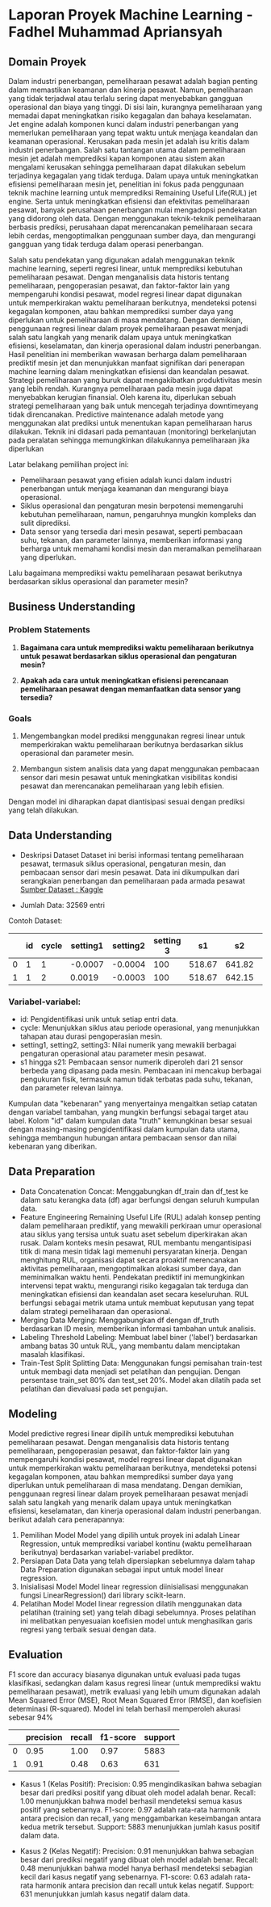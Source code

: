 # Laporan Proyek Machine Learning - Fadhel Muhammad Apriansyah

## Domain Proyek

Dalam industri penerbangan, pemeliharaan pesawat adalah bagian penting dalam memastikan keamanan dan kinerja pesawat. Namun, pemeliharaan yang tidak terjadwal atau terlalu sering dapat menyebabkan gangguan operasional dan biaya yang tinggi. Di sisi lain, kurangnya pemeliharaan yang memadai dapat meningkatkan risiko kegagalan dan bahaya keselamatan. Jet  engine adalah  komponen  kunci dalam industri penerbangan yang memerlukan pemeliharaan yang tepat waktu untuk menjaga keandalan dan keamanan operasional. Kerusakan pada mesin jet adalah isu kritis dalam industri penerbangan. Salah satu tantangan utama dalam pemeliharaan  mesin  jet  adalah  memprediksi  kapan  komponen  atau  sistem  akan  mengalami kerusakan  sehingga pemeliharaan  dapat  dilakukan  sebelum  terjadinya  kegagalan  yang  tidak  terduga.  Dalam  upaya  untuk  meningkatkan efisiensi pemeliharaan mesin jet, penelitian ini fokus pada penggunaan teknik machine learning untuk memprediksi Remaining Useful Life(RUL) jet engine. Serta untuk meningkatkan efisiensi dan efektivitas pemeliharaan pesawat, banyak perusahaan penerbangan mulai mengadopsi pendekatan yang didorong oleh data. Dengan menggunakan teknik-teknik pemeliharaan berbasis prediksi, perusahaan dapat merencanakan pemeliharaan secara lebih cerdas, mengoptimalkan penggunaan sumber daya, dan mengurangi gangguan yang tidak terduga dalam operasi penerbangan.

Salah satu pendekatan yang digunakan adalah menggunakan teknik machine learning, seperti regresi linear, untuk memprediksi kebutuhan pemeliharaan pesawat. Dengan menganalisis data historis tentang pemeliharaan, pengoperasian pesawat, dan faktor-faktor lain yang mempengaruhi kondisi pesawat, model regresi linear dapat digunakan untuk memperkirakan waktu pemeliharaan berikutnya, mendeteksi potensi kegagalan komponen, atau bahkan memprediksi sumber daya yang diperlukan untuk pemeliharaan di masa mendatang. Dengan demikian, penggunaan regresi linear dalam proyek pemeliharaan pesawat menjadi salah satu langkah yang menarik dalam upaya untuk meningkatkan efisiensi, keselamatan, dan kinerja operasional dalam industri penerbangan. Hasil penelitian  ini  memberikan  wawasan  berharga  dalam  pemeliharaan  prediktif  mesin  jet  dan menunjukkan manfaat signifikan dari penerapan machine learning dalam meningkatkan efisiensi dan keandalan pesawat.  Strategi pemeliharaan  yang  buruk  dapat  mengakibatkan  produktivitas mesin yang lebih rendah. Kurangnya pemeliharaan pada mesin juga dapat menyebabkan kerugian finansial. Oleh karena itu, diperlukan sebuah strategi pemeliharaan yang baik untuk mencegah terjadinya downtimeyang tidak direncanakan. Predictive  maintenance adalah  metode  yang  menggunakan  alat  prediksi  untuk  menentukan  kapan  pemeliharaan  harus dilakukan.  Teknik  ini  didasari  pada  pemantauan  (monitoring)  berkelanjutan  pada  peralatan  sehingga memungkinkan dilakukannya pemeliharaan jika diperlukan

Latar belakang pemilihan project ini:
- Pemeliharaan pesawat yang efisien adalah kunci dalam industri penerbangan untuk menjaga keamanan dan mengurangi biaya operasional.
- Siklus operasional dan pengaturan mesin berpotensi memengaruhi kebutuhan pemeliharaan, namun, pengaruhnya mungkin kompleks dan sulit diprediksi.
- Data sensor yang tersedia dari mesin pesawat, seperti pembacaan suhu, tekanan, dan parameter lainnya, memberikan informasi yang berharga untuk memahami kondisi mesin dan meramalkan pemeliharaan yang diperlukan.

Lalu bagaimana memprediksi waktu pemeliharaan pesawat berikutnya berdasarkan siklus operasional dan parameter mesin?

## Business Understanding

### Problem Statements

1. **Bagaimana cara untuk memprediksi waktu pemeliharaan berikutnya untuk pesawat berdasarkan siklus operasional dan pengaturan mesin?**

2. **Apakah ada cara untuk meningkatkan efisiensi perencanaan pemeliharaan pesawat dengan memanfaatkan data sensor yang tersedia?**

### Goals

1. Mengembangkan model prediksi menggunakan regresi linear untuk memperkirakan waktu pemeliharaan berikutnya berdasarkan siklus operasional dan parameter mesin.

2. Membangun sistem analisis data yang dapat menggunakan pembacaan sensor dari mesin pesawat untuk meningkatkan visibilitas kondisi pesawat dan merencanakan pemeliharaan yang lebih efisien.

Dengan model ini diharapkan dapat diantisipasi sesuai dengan prediksi yang telah dilakukan.

## Data Understanding
- Deskripsi Dataset
  Dataset ini berisi informasi tentang pemeliharaan pesawat, termasuk siklus operasional, pengaturan mesin, dan pembacaan sensor dari mesin pesawat. Data ini dikumpulkan dari serangkaian penerbangan dan pemeliharaan pada armada pesawat
  [Sumber Dataset : Kaggle](https://www.kaggle.com/datasets/aadharshviswanath/aircraft-sensor-and-engine-performance/data)

- Jumlah Data: 32569 entri
  
Contoh Dataset:

| | id | cycle | setting1 | setting2 | setting 3| s1 | s2 | s3 | ... | s21 |
| --- | --- | --- | --- | --- | --- | --- | --- | --- | --- | --- |
| 0 | 1 | 1 | -0.0007 | -0.0004	 | 100 | 518.67 | 641.82 | 1589.70 | ... | 23.419000 |
| 1 | 1 | 2 | 0.0019 | -0.0003	| 100 | 518.67 | 642.15 | 1591.82 | ... | 23.423600 |

### Variabel-variabel:
- id: Pengidentifikasi unik untuk setiap entri data.
- cycle: Menunjukkan siklus atau periode operasional, yang menunjukkan tahapan atau durasi pengoperasian mesin.
- setting1, setting2, setting3: Nilai numerik yang mewakili berbagai pengaturan operasional atau parameter mesin pesawat.
- s1 hingga s21: Pembacaan sensor numerik diperoleh dari 21 sensor berbeda yang dipasang pada mesin. Pembacaan ini mencakup berbagai pengukuran fisik, termasuk namun tidak terbatas pada suhu, tekanan, dan parameter relevan lainnya.

Kumpulan data "kebenaran" yang menyertainya mengaitkan setiap catatan dengan variabel tambahan, yang mungkin berfungsi sebagai target atau label. Kolom "id" dalam kumpulan data "truth" kemungkinan besar sesuai dengan masing-masing pengidentifikasi dalam kumpulan data utama, sehingga membangun hubungan antara pembacaan sensor dan nilai kebenaran yang diberikan.

## Data Preparation
- Data Concatenation
  Concat: Menggabungkan df_train dan df_test ke dalam satu kerangka data (df) agar berfungsi dengan seluruh kumpulan data.
- Feature Engineering
  Remaining Useful Life (RUL) adalah konsep penting dalam pemeliharaan prediktif, yang mewakili perkiraan umur operasional atau siklus yang tersisa untuk suatu aset sebelum diperkirakan akan rusak. Dalam konteks mesin pesawat, RUL
  membantu mengantisipasi titik di mana mesin tidak lagi memenuhi persyaratan kinerja. Dengan menghitung RUL, organisasi dapat secara proaktif merencanakan aktivitas pemeliharaan, mengoptimalkan alokasi sumber daya, dan meminimalkan
  waktu henti. Pendekatan prediktif ini memungkinkan intervensi tepat waktu, mengurangi risiko kegagalan tak terduga dan meningkatkan efisiensi dan keandalan aset secara keseluruhan. RUL berfungsi sebagai metrik utama untuk membuat
  keputusan yang tepat dalam strategi pemeliharaan dan operasional.
- Merging Data
  Merging: Menggabungkan df dengan df_truth berdasarkan ID mesin, memberikan informasi tambahan untuk analisis.
- Labeling
  Threshold Labeling: Membuat label biner ('label') berdasarkan ambang batas 30 untuk RUL, yang membantu dalam menciptakan masalah klasifikasi.
- Train-Test Split
  Splitting Data: Menggunakan fungsi pemisahan train-test untuk membagi data menjadi set pelatihan dan pengujian. Dengan persentase train_set 80% dan test_set 20%. Model akan dilatih pada set pelatihan dan dievaluasi pada set pengujian.

## Modeling
Model predictive regresi linear dipilih untuk memprediksi kebutuhan pemeliharaan pesawat. Dengan menganalisis data historis tentang pemeliharaan, pengoperasian pesawat, dan faktor-faktor lain yang mempengaruhi kondisi pesawat, model regresi linear dapat digunakan untuk memperkirakan waktu pemeliharaan berikutnya, mendeteksi potensi kegagalan komponen, atau bahkan memprediksi sumber daya yang diperlukan untuk pemeliharaan di masa mendatang. Dengan demikian, penggunaan regresi linear dalam proyek pemeliharaan pesawat menjadi salah satu langkah yang menarik dalam upaya untuk meningkatkan efisiensi, keselamatan, dan kinerja operasional dalam industri penerbangan. berikut adalah cara penerapannya:

1. Pemilihan Model
   Model yang dipilih untuk proyek ini adalah Linear Regression, untuk memprediksi variabel kontinu (waktu pemeliharaan berikutnya) berdasarkan variabel-variabel prediktor.
2. Persiapan Data
   Data yang telah dipersiapkan sebelumnya dalam tahap Data Preparation digunakan sebagai input untuk model linear regression.
3. Inisialisasi Model
   Model linear regression diinisialisasi menggunakan fungsi LinearRegression() dari library scikit-learn.
4. Pelatihan Model
   Model linear regression dilatih menggunakan data pelatihan (training set) yang telah dibagi sebelumnya. Proses pelatihan ini melibatkan penyesuaian koefisien model untuk menghasilkan garis regresi yang terbaik sesuai dengan data.

## Evaluation

F1 score dan accuracy biasanya digunakan untuk evaluasi pada tugas klasifikasi, sedangkan dalam kasus regresi linear (untuk memprediksi waktu pemeliharaan pesawat), metrik evaluasi yang lebih umum digunakan adalah Mean Squared Error (MSE), Root Mean Squared Error (RMSE), dan koefisien determinasi (R-squared). Model ini telah berhasil memperoleh akurasi sebesar 94%

|  | precision | recall | f1-score | support |
| --- | --- | --- | --- | --- |
| 0 | 0.95 | 1.00 | 0.97 | 5883 |
| 1 | 0.91 | 0.48 | 0.63 | 631 |

- Kasus 1 (Kelas Positif):
  Precision: 0.95 mengindikasikan bahwa sebagian besar dari prediksi positif yang dibuat oleh model adalah benar.
  Recall: 1.00 menunjukkan bahwa model berhasil mendeteksi semua kasus positif yang sebenarnya.
  F1-score: 0.97 adalah rata-rata harmonik antara precision dan recall, yang menggambarkan keseimbangan antara kedua metrik tersebut.
  Support: 5883 menunjukkan jumlah kasus positif dalam data.
  
- Kasus 2 (Kelas Negatif):
  Precision: 0.91 menunjukkan bahwa sebagian besar dari prediksi negatif yang dibuat oleh model adalah benar.
  Recall: 0.48 menunjukkan bahwa model hanya berhasil mendeteksi sebagian kecil dari kasus negatif yang sebenarnya.
  F1-score: 0.63 adalah rata-rata harmonik antara precision dan recall untuk kelas negatif.
  Support: 631 menunjukkan jumlah kasus negatif dalam data.
